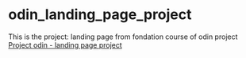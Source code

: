 # odin_landing_page_project
This is the project: landing page from fondation course of odin project [Project odin - landing page project](https://www.theodinproject.com/lessons/foundations-landing-page#project-solution)
